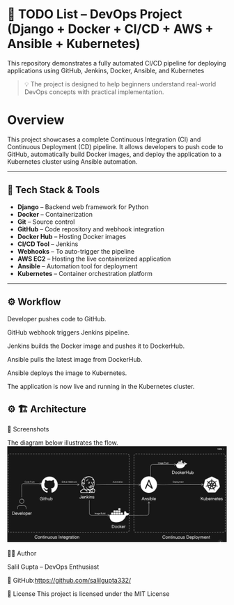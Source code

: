 # 📝 TODO List – DevOps Project (Django + Docker + CI/CD + AWS + Ansible + Kubernetes)

This repository demonstrates a fully automated CI/CD pipeline for deploying applications using GitHub, Jenkins, Docker, Ansible, and Kubernetes

> 💡 The project is designed to help beginners understand real-world DevOps concepts with practical implementation.

# Overview

This project showcases a complete Continuous Integration (CI) and Continuous Deployment (CD) pipeline. It allows developers to push code to GitHub, automatically build Docker images, and deploy the application to a Kubernetes cluster using Ansible automation.


---

## 🚀 Tech Stack & Tools

- **Django** – Backend web framework for Python
- **Docker** – Containerization
- **Git** – Source control
- **GitHub** – Code repository and webhook integration
- **Docker Hub** – Hosting Docker images
- **CI/CD Tool** – Jenkins
- **Webhooks** – To auto-trigger the pipeline
- **AWS EC2** – Hosting the live containerized application
- **Ansible** – Automation tool for deployment
- **Kubernetes** – Container orchestration platform


---
## ⚙️ Workflow

Developer pushes code to GitHub.

GitHub webhook triggers Jenkins pipeline.

Jenkins builds the Docker image and pushes it to DockerHub.

Ansible pulls the latest image from DockerHub.

Ansible deploys the image to Kubernetes.

The application is now live and running in the Kubernetes cluster.

## ⚙️ 🏗️ Architecture

📸 Screenshots 

The diagram below illustrates the flow.
![CI/CD Pipeline Overview](./overview.png)

👨‍💻 Author

Salil Gupta – DevOps Enthusiast

🔗 GitHub:https://github.com/salilgupta332/

📄 License
This project is licensed under the MIT License